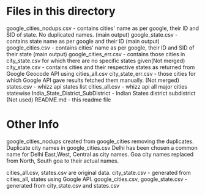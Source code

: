 Files in this directory
===========================
google_cities_nodups.csv - contains cities' name as per google, their ID and SID of state. No duplicated names. (main output)
google_state.csv - contains state name as per google and their ID (main output)
google_cities.csv - contains cities' name as per google, their ID and SID of their state (main output)
google_cities_err.csv - contains those cities in city_state.csv for which there are no specific states given(Not merged)
city_state.csv - contains cities and their respective states as returned from Google Geocode API using cities_all.csv
city_state_err.csv - those cities for which Google API gave results fetched them manually. (Not merged)
states.csv - whizz api states list
cities_all.csv - whizz api all major cities statewise
India_State_District_SubDistrict - Indian States district subdistrict (Not used)
README.md - this readme file

Other Info
=============================
google_cities_nodups created from google_cities removing the duplicates.
Duplicate city names in google_cities.csv
Delhi has been chosen a common name for Delhi East,West, Central as city names.
Goa city names replaced from North, South goa to their actual names.

cities_all.csv, states.csv are original data.
city_state.csv - generated from cities_all, states using Google API.
google_cities.csv, google_state.csv  - generated from city_state.csv and states.csv
